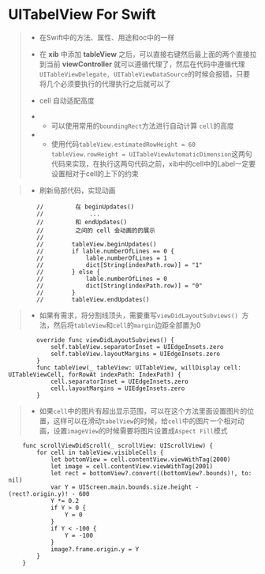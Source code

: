 # UITabelView For Swift

> * 在Swift中的方法、属性、用途和oc中的一样
> * 在 **xib** 中添加 **tableView** 之后，可以直接右键然后最上面的两个直接拉到当前 **viewController** 就可以遵循代理了，然后在代码中遵循代理`UITableViewDelegate, UITableViewDataSource`的时候会报错，只要将几个必须要执行的代理执行之后就可以了
> * cell 自动适配高度
> 
> * * 可以使用常用的`boundingRect`方法进行自动计算 `cell`的高度
> 
> * * 使用代码`tableView.estimatedRowHeight = 60`
> `tableView.rowHeight = UITableViewAutomaticDimension`这两句代码来实现，在执行这两句代码之前，xib中的cell中的Label一定要设置相对于cell的上下的约束

> * 刷新局部代码，实现动画
>
			//         在 beginUpdates()
			//             ...
			//         和 endUpdates()
			//         之间的 cell 会动画的的展示
			//         
			//        tableView.beginUpdates()
			//        if lable.numberOfLines == 0 {
			//            lable.numberOfLines = 1
			//            dict[String(indexPath.row)] = "1"
			//        } else {
			//            lable.numberOfLines = 0
			//            dict[String(indexPath.row)] = "0"
			//        }
			//        tableView.endUpdates()

> * 如果有需求，将分割线顶头，需要重写`viewDidLayoutSubviews() `方法，然后将`tableView`和`cell`的`margin`边距全部置为0
> 
		    override func viewDidLayoutSubviews() {
		        self.tableView.separatorInset = UIEdgeInsets.zero
		        self.tableView.layoutMargins = UIEdgeInsets.zero
		    }
		    func tableView(_ tableView: UITableView, willDisplay cell: UITableViewCell, forRowAt indexPath: IndexPath) {
		        cell.separatorInset = UIEdgeInsets.zero
		        cell.layoutMargins = UIEdgeInsets.zero
		    }
>
> * 如果`cell`中的图片有超出显示范围，可以在这个方法里面设置图片的位置，这样可以在滑动`tabelView`的时候，给`cell`中的图片一个相对动画，设置`imageView`的时候需要将图片设置成`Aspect Fill`模式
> 
		func scrollViewDidScroll(_ scrollView: UIScrollView) {
	        for cell in tableView.visibleCells {
	            let bottomView = cell.contentView.viewWithTag(2000)
	            let image = cell.contentView.viewWithTag(2001)
	            let rect = bottomView?.convert((bottomView?.bounds)!, to: nil)
	            var Y = UIScreen.main.bounds.size.height - (rect?.origin.y)! - 600
	            Y *= 0.2
	            if Y > 0 {
	                Y = 0
	            }
	            if Y < -100 {
	                Y = -100
	            }
	            image?.frame.origin.y = Y
	        }
	    }


